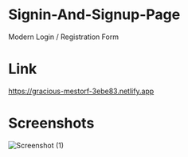 # Signin-And-Signup-Page

Modern Login / Registration Form

# Link
https://gracious-mestorf-3ebe83.netlify.app

# Screenshots
![Screenshot (1)](https://user-images.githubusercontent.com/68656122/140277174-4dd37752-6854-4b8e-a2bd-2167bbcac6d3.png)
